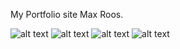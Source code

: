 My Portfolio site Max Roos. 

![alt text](https://cdn.discordapp.com/attachments/746464734664065175/1082281715017457715/image.png)
![alt text](https://cdn.discordapp.com/attachments/746464734664065175/1081725547559784569/image.png)
![alt text](https://media.discordapp.net/attachments/746464734664065175/1081725952754712756/image.png?width=1247&height=903)
![alt text](https://cdn.discordapp.com/attachments/746464734664065175/1081933835723350077/image.png)
